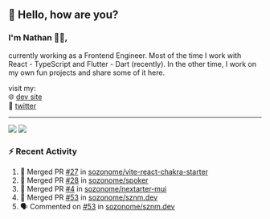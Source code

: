 ## 👋 Hello, how are you? 

### I'm Nathan 👨‍💻,

currently working as a Frontend Engineer. Most of the time I work with React - TypeScript and Flutter - Dart (recently). 
In the other time, I work on my own fun projects and share some of it here.

visit my:<br/>
🌐 [dev site](https://sznm.dev)<br/>
🦜 [twitter](https://twitter.com/sozonome)

---

![](https://komarev.com/ghpvc/?username=sozonome&color=grey)
![](https://hit.yhype.me/github/profile?user_id=17046154)

### :zap: Recent Activity

<!--START_SECTION:activity-->
1. 🎉 Merged PR [#27](https://github.com/sozonome/vite-react-chakra-starter/pull/27) in [sozonome/vite-react-chakra-starter](https://github.com/sozonome/vite-react-chakra-starter)
2. 🎉 Merged PR [#28](https://github.com/sozonome/spoker/pull/28) in [sozonome/spoker](https://github.com/sozonome/spoker)
3. 🎉 Merged PR [#4](https://github.com/sozonome/nextarter-mui/pull/4) in [sozonome/nextarter-mui](https://github.com/sozonome/nextarter-mui)
4. 🎉 Merged PR [#53](https://github.com/sozonome/sznm.dev/pull/53) in [sozonome/sznm.dev](https://github.com/sozonome/sznm.dev)
5. 🗣 Commented on [#53](https://github.com/sozonome/sznm.dev/issues/53) in [sozonome/sznm.dev](https://github.com/sozonome/sznm.dev)
<!--END_SECTION:activity-->
